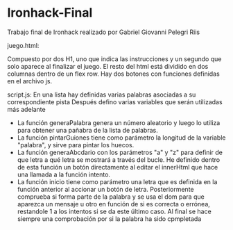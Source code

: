 # Ironhack-Final
Trabajo final de Ironhack realizado por Gabriel Giovanni Pelegri Riis


juego.html:

Compuesto por dos H1, uno que indica las instrucciones y un segundo que solo aparece al finalizar el juego.
El resto del html está dividido en dos columnas dentro de un flex row.
Hay dos botones con funciones definidas en el archivo js.

script.js:
En una lista hay definidas varias palabras asociadas a su correspondiente pista
Después defino varias variables que serán utilizadas más adelante

- La función generaPalabra genera un número aleatorio y luego lo utiliza para obtener una pañabra de la lista de palabras.
- La función pintarGuiones tiene como parámetro la longitud de la variable "palabra", y sirve para pintar los huecos.
- La función generaAbcdario con los parámetros "a" y "z" para definir de que letra a qué letra se mostrará a través del bucle. He definido dentro
  de esta función un botón directamente al editar el innerHtml que hace una llamada a la función intento.
- La función inicio tiene como parámetro una letra que es definida en la función anterior al accionar un botón de letra. Posteriormente comprueba 
si forma parte de la palabra y se usa el dom para que aparezca un mensaje u otro en función de si es correcta o errónea, restandole 1 a los intentos
si se da este último caso. Al final se hace siempre una comprobación por si la palabra ha sido cpmpletada

